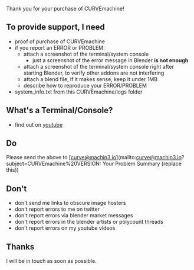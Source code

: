 Thank you for your purchase of CURVEmachine!


## To provide support, I need

* proof of purchase of CURVEmachine
* if you report an ERROR or PROBLEM:
    - attach a screenshot of the terminal/system console
        - just a screenshot of the error message in Blender **is not enough**
    - attach a screenshot of the terminal/system console right after starting Blender, to verify other addons are not interfering
    * attach a blend file, if it makes sense, keep it under 1MB
    * describe how to reproduce your ERROR/PROBLEM
* system_info.txt from this CURVEmachine/logs folder


## What's a Terminal/Console?

* find out on [youtube](https://www.youtube.com/results?search_query=blender+open+console+terminal)


## Do

Please send the above to [curve@machin3.io](mailto:curve@machin3.io?subject=CURVEmachine%20VERSION: Your Problem Summary (replace this))


## Don't

* don't send me links to obscure image hosters
* don't report errors to me on twitter
* don't report errors via blender market messages
* don't report errors in the blender artists or polycount threads
* don't report errors on my youtube videos


## Thanks

I will be in touch as soon as possible.
